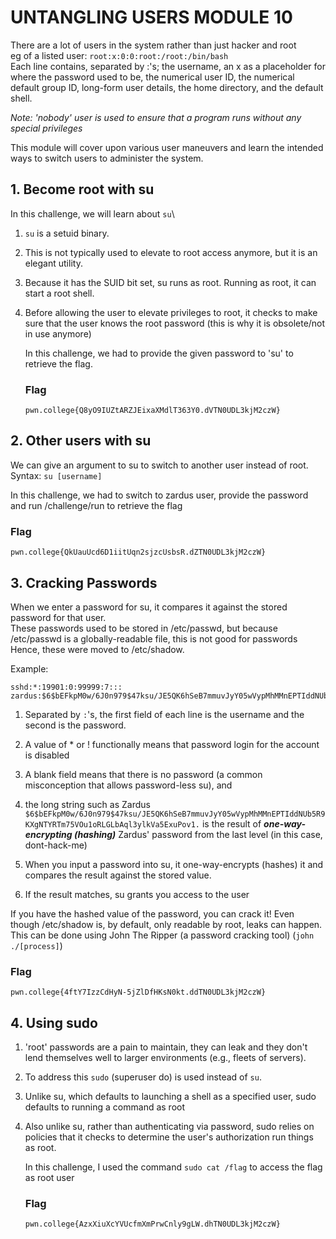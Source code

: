 # UNTANGLING USERS MODULE 10
There are a lot of users in the system rather than just hacker and root\
eg of a listed user: `root:x:0:0:root:/root:/bin/bash`\
Each line contains, separated by :'s; the username, an x as a placeholder for where the password used to be, the numerical user ID, the numerical default group ID, long-form user details, the home directory, and the default shell.

_Note: 'nobody' user is used to ensure that a program runs without any special privileges_

This module will cover upon various user maneuvers and learn the intended ways to switch users to administer the system.

## 1. Become root with su
In this challenge, we will learn about `su`\
1. `su` is a setuid binary.
2. This is not typically used to elevate to root access anymore, but it is an elegant utility.
3. Because it has the SUID bit set, su runs as root. Running as root, it can start a root shell.
4. Before allowing the user to elevate privileges to root, it checks to make sure that the user knows the root password (this is why it is obsolete/not in use anymore)

   In this challenge, we had to provide the given password to 'su' to retrieve the flag.
   ### Flag
   `pwn.college{Q8yO9IUZtARZJEixaXMdlT363Y0.dVTN0UDL3kjM2czW}`

## 2. Other users with su
We can give an argument to su to switch to another user instead of root.\
Syntax: `su [username]`

In this challenge, we had to switch to zardus user, provide the password and run /challenge/run to retrieve the flag

### Flag
`pwn.college{QkUauUcd6D1iitUqn2sjzcUsbsR.dZTN0UDL3kjM2czW}`

## 3. Cracking Passwords
When we enter a password for su, it compares it against the stored password for that user.\
These passwords used to be stored in /etc/passwd, but because /etc/passwd is a globally-readable file, this is not good for passwords\
Hence, these were moved to /etc/shadow.

Example:
```
sshd:*:19901:0:99999:7:::
zardus:$6$bEFkpM0w/6J0n979$47ksu/JE5QK6hSeB7mmuvJyY05wVypMhMMnEPTIddNUb5R9KXgNTYRTm75VOu1oRLGLbAql3ylkVa5ExuPov1.:19921:0:99999:7:::
```
1. Separated by `:`'s, the first field of each line is the username and the second is the password.
2. A value of * or ! functionally means that password login for the account is disabled
3. A blank field means that there is no password (a common misconception that allows password-less su), and
4. the long string such as Zardus `$6$bEFkpM0w/6J0n979$47ksu/JE5QK6hSeB7mmuvJyY05wVypMhMMnEPTIddNUb5R9KXgNTYRTm75VOu1oRLGLbAql3ylkVa5ExuPov1.` is the result of **_one-way-encrypting (hashing)_** Zardus' password from the last level (in this case, dont-hack-me)

5. When you input a password into su, it one-way-encrypts (hashes) it and compares the result against the stored value.
6. If the result matches, su grants you access to the user

If you have the hashed value of the password, you can crack it! Even though /etc/shadow is, by default, only readable by root, leaks can happen. This can be done using John The Ripper (a password cracking tool) (`john ./[process]`)

### Flag
`pwn.college{4ftY7IzzCdHyN-5jZlDfHKsN0kt.ddTN0UDL3kjM2czW}`

## 4. Using sudo
1. 'root' passwords are a pain to maintain, they can leak and they don't lend themselves well to larger environments (e.g., fleets of servers).
2. To address this `sudo` (superuser do) is used instead of `su`.
3. Unlike su, which defaults to launching a shell as a specified user, sudo defaults to running a command as root
4. Also unlike su, rather than authenticating via password, sudo relies on policies that it checks to determine the user's authorization run things as root.
   
   In this challenge, I used the command `sudo cat /flag` to access the flag as root user
   ### Flag
   `pwn.college{AzxXiuXcYVUcfmXmPrwCnly9gLW.dhTN0UDL3kjM2czW}`
